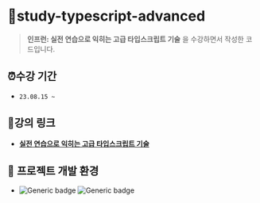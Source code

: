 # 📂study-typescript-advanced

> **인프런: 실전 연습으로 익히는 고급 타입스크립트 기술** 을 수강하면서 작성한 코드입니다.

## ⏰수강 기간

- `23.08.15 ~ `

## 🔗강의 링크

- **[실전 연습으로 익히는 고급 타입스크립트 기술](https://www.inflearn.com/course/%EC%8B%A4%EC%A0%84%EC%97%B0%EC%8A%B5-%EA%B3%A0%EA%B8%89-%ED%83%80%EC%9E%85%EC%8A%A4%ED%81%AC%EB%A6%BD%ED%8A%B8)**

## 📌 프로젝트 개발 환경

- ![Generic badge](https://img.shields.io/badge/nodejs-v18.13.0-blue.svg) ![Generic badge](https://img.shields.io/badge/npm-v8.19.3-blue.svg)
